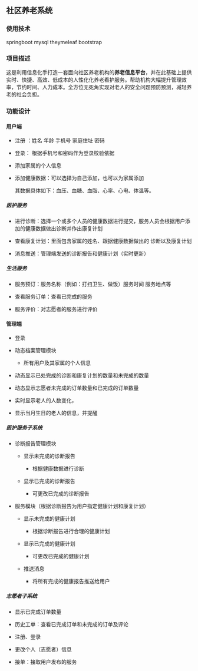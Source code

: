 ## 社区养老系统

### 使用技术

springboot 		mysql 		theymeleaf		bootstrap

### 项目描述

这是利用信息化手打造一套面向社区养老机构的**养老信息平台**，并在此基础上提供实时、快捷、高效、低成本的人性化化养老看护服务。帮助机构大幅提升管理效率，节约时间、人力成本。全方位无死角实现对老人的安全问题预防预测，减轻养老的社会负担。

### 功能设计

#### 用户端

- 注册 ：姓名 	年龄   手机号 	家庭住址  密码

- 登录： 根据手机号和密码作为登录校验依据

- 添加家属的个人信息

- 添加健康数据：可以选择为自己添加，也可以为家属添加

  其数据具体如下：血压、血糖、血脂、心率、心电、体温等。

##### 医护服务

- 进行诊断：选择一个或多个人员的健康数据进行提交，服务人员会根据用户添加的健康数据做出诊断并作出康复计划

- 查看康复计划：里面包含家属的姓名、跟据健康数据做出的 诊断以及康复计划

- 消息推送：管理端发送的诊断报告和健康计划（实时更新）

##### 生活服务

- 服务预订：服务名称（例如：打扫卫生、做饭）服务时间 服务地点等

- 查看服务订单：查看已完成的服务

- 服务评价：对志愿者的服务进行评价

  

#### 管理端

- 登录

- 动态档案管理模块

	- 所有用户及其家属的个人信息
- 动态显示已处完成的诊断和康复计划的数量和未完成的数量
- 动态显示志愿者未完成的订单数量和已完成的订单数量
- 实时显示老人的人数变化，
- 显示当月生日的老人的信息，并提醒
##### 医护服务子系统

- 诊断报告管理模块
  - 显示未完成的诊断报告
  	
  	 - 根据健康数据进行诊断
	
  - 显示已完成的诊断报告
  
     - 可更改已完成的诊断报告
  
- 服务模块（根据诊断报告为用户指定健康计划和康复计划）
  
  - 显示未完成的健康计划
    - 根据诊断报告进行合理的健康计划
  - 显示已完成的健康计划
  
    - 可更改已完成的健康计划
   - 推送消息
     - 将所有完成的健康报告推送给用户

##### 志愿者子系统

- 显示已完成订单数量

- 历史工单：查看已完成订单和未完成的订单及评论

- 注册、登录

- 更改个人（志愿者）信息

- 接单：接取用户发布的服务

  

  